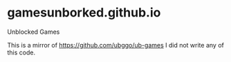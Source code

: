 # gamesunborked.github.io
Unblocked Games

This is a mirror of https://github.com/ubggo/ub-games
I did not write any of this code.
